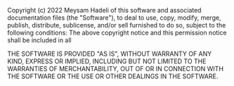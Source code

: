 Copyright (c) 2022 Meysam Hadeli
of this software and associated documentation files (the "Software"), to deal
to use, copy, modify, merge, publish, distribute, sublicense, and/or sell
furnished to do so, subject to the following conditions:
The above copyright notice and this permission notice shall be included in all

THE SOFTWARE IS PROVIDED "AS IS", WITHOUT WARRANTY OF ANY KIND, EXPRESS OR
IMPLIED, INCLUDING BUT NOT LIMITED TO THE WARRANTIES OF MERCHANTABILITY,
OUT OF OR IN CONNECTION WITH THE SOFTWARE OR THE USE OR OTHER DEALINGS IN THE
SOFTWARE.
